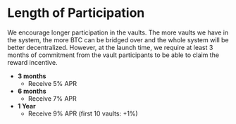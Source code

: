 # Length of Participation

We encourage longer participation in the vaults. The more vaults we have in the system, the more BTC can be bridged over and the whole system will be better decentralized. However, at the launch time, we require at least 3 months of commitment from the vault participants to be able to claim the reward incentive.&#x20;

* **3 months**&#x20;
  * Receive 5% APR
* **6 months**
  * Receive 7% APR
* **1 Year**
  * Receive 9% APR (first 10 vaults: +1%)
